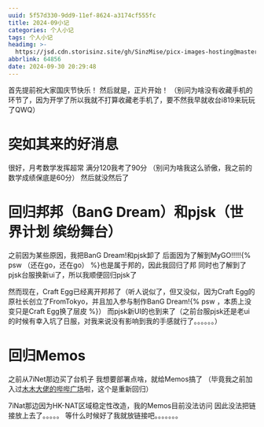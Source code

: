 ```yaml
---
uuid: 5f57d330-9dd9-11ef-8624-a3174cf555fc
title: 2024-09小记
categories: 个人小记
tags: 个人小记
headimg: >-
  https://jsd.cdn.storisinz.site/gh/SinzMise/picx-images-hosting@master/2024-09.8l02a1mrj2.webp
abbrlink: 64856
date: 2024-09-30 20:29:48
---
```

首先提前祝大家国庆节快乐！
然后就是，正片开始！
（别问为啥没有收藏手机的环节了，因为开学了所以我就不打算收藏老手机了，要不然我早就收台i819来玩玩了QWQ）
<!-- more -->
# 突如其来的好消息
很好，月考数学发挥超常
满分120我考了90分
（别问为啥我这么骄傲，我之前的数学成绩保底是60分）
然后就没然后了

# 回归邦邦（BanG Dream）和pjsk（世界计划 缤纷舞台）
之前因为某些原因，我把BanG Dream!和pjsk卸了
后面因为了解到MyGO!!!!!{% psw （还在go，还在go） %}也是属于邦的，因此我回归了邦
同时也了解到了pjsk台服换新ui了，所以我顺便回归pjsk了

然而现在，Craft Egg已经离开邦邦了（听人说似了，但又没似，因为Craft Egg的原社长创立了FromTokyo，并且加入参与制作BanG Dream!{% psw ，本质上没变只是Craft Egg换了层皮 %}）
而pjsk新UI的也到来了（之前台服pjsk还是老ui的时候有幸入坑了日服，对我来说没有影响到我的手感就行了。。。。。。）

# 回归Memos
之前从7iNet那边买了台机子
我想要部署点啥，就给Memos搞了
（毕竟我之前加入过[木木大佬的哔哔广场](https://memobbs.app/)啦，这个是重新回归）

7iNat那边因为HK-NAT区域稳定性改造，我的Memos目前没法访问
因此没法把链接放上去了。。。。。
等什么时候好了我就放链接吧。。。。。。。